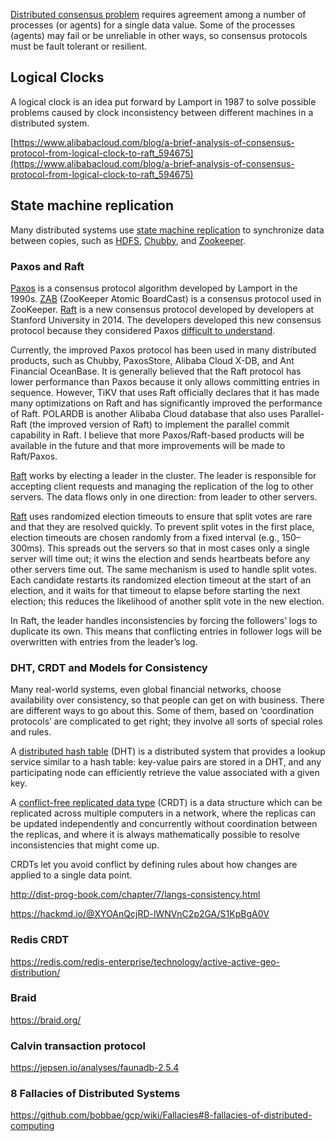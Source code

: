 [Distributed consensus problem](https://en.wikipedia.org/wiki/Consensus_(computer_science)) requires agreement among a number of processes (or agents) for a single data value. Some of the processes (agents) may fail or be unreliable in other ways, so consensus protocols must be fault tolerant or resilient. 


## Logical Clocks

A logical clock is an idea put forward by Lamport in 1987 to solve possible problems caused by clock inconsistency between different machines in a distributed system. 

[https://www.alibabacloud.com/blog/a-brief-analysis-of-consensus-protocol-from-logical-clock-to-raft_594675](https://www.alibabacloud.com/blog/a-brief-analysis-of-consensus-protocol-from-logical-clock-to-raft_594675)

## State machine replication

Many distributed systems use [state machine replication](https://en.wikipedia.org/wiki/State_machine_replication) to synchronize data between copies, such as [HDFS](https://en.wikipedia.org/wiki/Apache_Hadoop#HDFS), [Chubby](https://medium.com/coinmonks/chubby-a-centralized-lock-service-for-distributed-applications-390571273052), and [Zookeeper](https://zookeeper.apache.org/).

### Paxos and Raft

[Paxos](https://en.wikipedia.org/wiki/Paxos_(computer_science)) is a consensus protocol algorithm developed by Lamport in the 1990s. [ZAB](https://zookeeper.apache.org/doc/r3.4.13/zookeeperInternals.html) (ZooKeeper Atomic BoardCast) is a consensus protocol used in ZooKeeper. [Raft](https://raft.github.io/) is a new consensus protocol developed by developers at Stanford University in 2014. The developers developed this new consensus protocol because they considered Paxos [difficult to understand](https://www.freecodecamp.org/news/in-search-of-an-understandable-consensus-algorithm-a-summary-4bc294c97e0d/
).



Currently, the improved Paxos protocol has been used in many distributed products, such as Chubby, PaxosStore, Alibaba Cloud X-DB, and Ant Financial OceanBase. It is generally believed that the Raft protocol has lower performance than Paxos because it only allows committing entries in sequence. However, TiKV that uses Raft officially declares that it has made many optimizations on Raft and has significantly improved the performance of Raft. POLARDB is another Alibaba Cloud database that also uses Parallel-Raft (the improved version of Raft) to implement the parallel commit capability in Raft. I believe that more Paxos/Raft-based products will be available in the future and that more improvements will be made to Raft/Paxos.




[Raft](https://www.hashicorp.com/resources/raft-consul-consensus-protocol-explained
) works by electing a leader in the cluster. The leader is responsible for accepting client requests and managing the replication of the log to other servers. The data flows only in one direction: from leader to other servers.



[Raft](https://www.geeksforgeeks.org/raft-consensus-algorithm/
) uses randomized election timeouts to ensure that split votes are rare and that they are resolved quickly. To prevent split votes in the first place, election timeouts are chosen randomly from a fixed interval (e.g., 150–300ms). This spreads out the servers so that in most cases only a single server will time out; it wins the election and sends heartbeats before any other servers time out. The same mechanism is used to handle split votes. Each candidate restarts its randomized election timeout at the start of an election, and it waits for that timeout to elapse before starting the next election; this reduces the likelihood of another split vote in the new election.


In Raft, the leader handles inconsistencies by forcing the followers’ logs to duplicate its own. This means that conflicting entries in follower logs will be overwritten with entries from the leader’s log.

### DHT, CRDT and Models for Consistency

Many real-world systems, even global financial networks, choose availability over consistency, so that people can get on with business. There are different ways to go about this. Some of them, based on ‘coordination protocols’ are complicated to get right; they involve all sorts of special roles and rules.

A [distributed hash table](https://en.wikipedia.org/wiki/Distributed_hash_table) (DHT) is a distributed system that provides a lookup service similar to a hash table: key-value pairs are stored in a DHT, and any participating node can efficiently retrieve the value associated with a given key. 

A [conflict-free replicated data type](https://en.wikipedia.org/wiki/Conflict-free_replicated_data_type) (CRDT) is a data structure which can be replicated across multiple computers in a network, where the replicas can be updated independently and concurrently without coordination between the replicas, and where it is always mathematically possible to resolve inconsistencies that might come up.

CRDTs let you avoid conflict by defining rules about how changes are applied to a single data point.

http://dist-prog-book.com/chapter/7/langs-consistency.html

https://hackmd.io/@XYOAnQcjRD-lWNVnC2p2GA/S1KpBgA0V

### Redis CRDT


https://redis.com/redis-enterprise/technology/active-active-geo-distribution/

### Braid

https://braid.org/

### Calvin transaction protocol

https://jepsen.io/analyses/faunadb-2.5.4

### 8 Fallacies of Distributed Systems

https://github.com/bobbae/gcp/wiki/Fallacies#8-fallacies-of-distributed-computing


